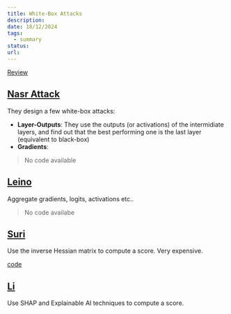 ```yaml
---
title: White-Box Attacks
description: 
date: 18/12/2024
tags:
  - summary
status: 
url:
---
```

[Review](https://pdf.sciencedirectassets.com/271505/1-s2.0-S0950705122X0021X/1-s2.0-S0950705122011078/main.pdf?X-Amz-Security-Token=IQoJb3JpZ2luX2VjEJT%2F%2F%2F%2F%2F%2F%2F%2F%2F%2FwEaCXVzLWVhc3QtMSJHMEUCIAaWzluenNc%2B%2FC5C81N5QXgRpXLfvZ9Ejh5WnmfvN%2B9YAiEAqAlnZekj7d%2Fvp6geav3K1h9fAfPDg5AQSJn1H47jSqIqsgUIXRAFGgwwNTkwMDM1NDY4NjUiDPs6gP8ErtzKXG1YWSqPBSUnoNYTC7UXF3mjWN1%2BJqdBgvS8kGizrtLjAGe12%2BYNlP2vlmIh4CojSw%2FxONrXfuDRVchfOqSg%2B4v2gNooQtRKszAUfvRXS5%2FY1nofZwiHcIVbvUI2GG%2BcO3Eb6DTwADrL%2FO0PDwddW2klRpY%2BurA0a8hvbj65HzEQdwVCzZJYzVTd58gyuWAsJ7iXyDUMTGF6m0fdnoJj768W8XjlQbohs3r10Qrvg11CKLFt6fA%2FzwX8%2BJuSLTjzf3cw%2BZlwvExaFUDmGQZykIioJZOCiJXfsxLVIrlTIXklXwVctAwORjM6FVGlEbSdLyKPuXXfT91SrrQADh0BMwDyhtYAO2d2BkvfQHTSez5JFuGXhFt04XDxgVVzJ5GrSVx2EoGG56EhB6CyRdoKQowtYC10SML5iTyMGRxaTDuxStkKYrTMgtaYJKr5K5ZHoDHfb%2FMHnqFyUlJzEoNjRVuJgR5ZCIKg4aKUQKn7WU6CTrj1exLoOpAdW%2B4qILB%2FwC11KRxo0bXHoX7CoXP2X2Lu5ETkZPlBWYgUVvHXjAiqYK8%2BaIt34tLolUXdFgsqqaiBR0vULEU%2FaZJcRUOcjpRaui1gX8OzfiuN9U6vGOGGSuW38%2F%2Bngjs2f1NCboun5jtmHquvEt9aEJyxwmQGSmc5TDiLjWIzPs3QSRg%2BXTIgoqVPrZYd65MMj%2BRKjAvFLeWst5v49X1pc6RHJ7UGOhjWoJmUTuLTOstQpGDo4gRawi4nZs0u1FPIMaREPhzRUlNkoDZXvXHu3mpCmq9AdbI7R6IVIgXous9%2FJrHPIm5Ch4vcVQoYUIcczs7we6Ph95pJIdjjgWrrb6a91fIX%2Fd13oVrnMrN3IKr2Ootmk%2B8KqEfXpAMw7%2FOKuwY6sQGONXSzZV7duOnIXWynHPvorn8uKPjcKvl0hlEyW1TXEcEvmwOW%2F0%2FW%2BkGw%2Fg0yqqdPB%2Fq1B2xUF1Sxy06Q%2BStnDy3bsI0R%2BfC0BRFFXlnIZt4J0gmFbHzhTMQH2%2BJPAOBuKwmPJ1md17%2FeZ5hDKeIkokcHwDy%2Fk2oT91TPws%2FoB0WFIn91W0AaRYJZXAbsrFXs1%2FE4equ2EDNMejy2Xd84KNVLsySvNsoqosNissrP%2FeU%3D&X-Amz-Algorithm=AWS4-HMAC-SHA256&X-Amz-Date=20241218T122436Z&X-Amz-SignedHeaders=host&X-Amz-Expires=300&X-Amz-Credential=ASIAQ3PHCVTYQUCNJZ3N%2F20241218%2Fus-east-1%2Fs3%2Faws4_request&X-Amz-Signature=2d8d5a6b0093cb44f941e9ce6190767b9aaf274451b4aa3a2f454a76f9d05885&hash=44741c4f046940f2e4eba6f70a536836559a9251400b8ae59c4cdc7b037d1ac9&host=68042c943591013ac2b2430a89b270f6af2c76d8dfd086a07176afe7c76c2c61&pii=S0950705122011078&tid=spdf-74ee7762-47a2-4572-b0cf-06754d953aad&sid=dbb84f939bb3584b123a401893ea518f8e10gxrqa&type=client&tsoh=d3d3LnNjaWVuY2VkaXJlY3QuY29t&ua=0a1b59005607505259&rr=8f3f2178bd5cea43&cc=it)

## [Nasr Attack](https://arxiv.org/abs/1812.00910)
They design a few white-box attacks:
- **Layer-Outputs**: They use the outputs (or activations) of the intermidiate layers, and find out that the best performing one is the last layer (equivalent to black-box)
- **Gradients**: 

> No code available
## [Leino](https://arxiv.org/abs/1906.11798)
Aggregate gradients, logits, activations etc..

> No code availabe
## [Suri](https://arxiv.org/abs/2406.11544)
Use the inverse Hessian matrix to compute a score. Very expensive.

[code](https://github.com/iamgroot42/iha_hild)
## [Li](https://arxiv.org/abs/2407.01306v1)
Use SHAP and Explainable AI techniques to compute a score.